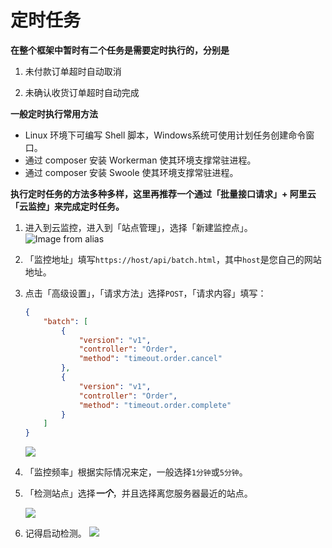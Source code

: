 # 定时任务

**在整个框架中暂时有二个任务是需要定时执行的，分别是**

1. 未付款订单超时自动取消

2. 未确认收货订单超时自动完成

**一般定时执行常用方法**

 - Linux 环境下可编写 Shell 脚本，Windows系统可使用计划任务创建命令窗口。
 - 通过 composer 安装 Workerman 使其环境支撑常驻进程。
 - 通过 composer 安装 Swoole 使其环境支撑常驻进程。

**执行定时任务的方法多种多样，这里再推荐一个通过「批量接口请求」+ 阿里云「云监控」来完成定时任务。**

1. 进入到云监控，进入到「站点管理」，选择「新建监控点」。
    ![Image from alias](../image/attach_153e8a2f1b52449d.png)

2. 「监控地址」填写`https://host/api/batch.html`，其中`host`是您自己的网站地址。

3. 点击「高级设置」，「请求方法」选择`POST`，「请求内容」填写：
    ```json
    {
        "batch": [
            {
                "version": "v1",
                "controller": "Order",
                "method": "timeout.order.cancel"
            },
            {
                "version": "v1",
                "controller": "Order",
                "method": "timeout.order.complete"
            }
        ]
    }
    ```
    ![](../image/attach_153e8a6370daf825.png)

4. 「监控频率」根据实际情况来定，一般选择`1分钟`或`5分钟`。

5. 「检测站点」选择***一个***，并且选择离您服务器最近的站点。
    
    ![](../image/attach_153e8a7f63192b21.png)

6. 记得启动检测。
    ![](../image/attach_153e8a8ac19434d1.png)